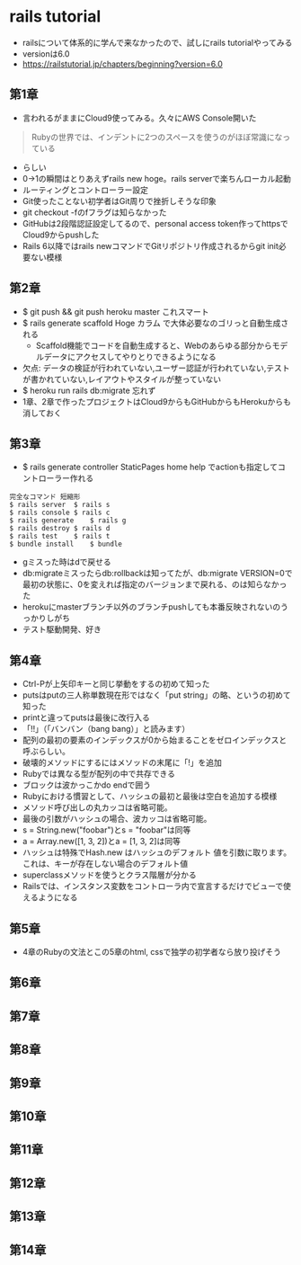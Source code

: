 # rails tutorial
- railsについて体系的に学んで来なかったので、試しにrails tutorialやってみる
- versionは6.0
- https://railstutorial.jp/chapters/beginning?version=6.0

## 第1章
- 言われるがままにCloud9使ってみる。久々にAWS Console開いた
>Rubyの世界では、インデントに2つのスペースを使うのがほぼ常識になっている
- らしい
- 0→1の瞬間はとりあえずrails new hoge。rails serverで楽ちんローカル起動
- ルーティングとコントローラー設定
- Git使ったことない初学者はGit周りで挫折しそうな印象
- git checkout -fのfフラグは知らなかった
- GitHubは2段階認証設定してるので、personal access token作ってhttpsでCloud9からpushした
- Rails 6以降ではrails newコマンドでGitリポジトリ作成されるからgit init必要ない模様

## 第2章
- $ git push && git push heroku master これスマート
- $ rails generate scaffold Hoge カラム で大体必要なのゴリっと自動生成される
  - Scaffold機能でコードを自動生成すると、Webのあらゆる部分からモデルデータにアクセスしてやりとりできるようになる
- 欠点: データの検証が行われていない,ユーザー認証が行われていない,テストが書かれていない,レイアウトやスタイルが整っていない
- $ heroku run rails db:migrate 忘れず
- 1章、2章で作ったプロジェクトはCloud9からもGitHubからもHerokuからも消しておく

## 第3章
- $ rails generate controller StaticPages home help でactionも指定してコントローラー作れる
```
完全なコマンド	短縮形
$ rails server	$ rails s
$ rails console	$ rails c
$ rails generate	$ rails g
$ rails destroy	$ rails d
$ rails test	$ rails t
$ bundle install	$ bundle
```
- gミスった時はdで戻せる
- db:migrateミスったらdb:rollbackは知ってたが、db:migrate VERSION=0で最初の状態に、0を変えれば指定のバージョンまで戻れる、のは知らなかった
- herokuにmasterブランチ以外のブランチpushしても本番反映されないのうっかりしがち
- テスト駆動開発、好き

## 第4章
- Ctrl-Pが上矢印キーと同じ挙動をするの初めて知った
- putsはputの三人称単数現在形ではなく「put string」の略、というの初めて知った
- printと違ってputsは最後に改行入る
- 「!!」（「バンバン（bang bang）」と読みます）
- 配列の最初の要素のインデックスが0から始まることをゼロインデックスと呼ぶらしい。
- 破壊的メソッドにするにはメソッドの末尾に「!」を追加
- Rubyでは異なる型が配列の中で共存できる
- ブロックは波かっこかdo endで囲う
- Rubyにおける慣習として、ハッシュの最初と最後は空白を追加する模様
- メソッド呼び出しの丸カッコは省略可能。
- 最後の引数がハッシュの場合、波カッコは省略可能。
- s = String.new("foobar")とs = "foobar"は同等
- a = Array.new([1, 3, 2])とa = [1, 3, 2]は同等
- ハッシュは特殊でHash.new はハッシュのデフォルト 値を引数に取ります。これは、キーが存在しない場合のデフォルト値
- superclassメソッドを使うとクラス階層が分かる
- Railsでは、インスタンス変数をコントローラ内で宣言するだけでビューで使えるようになる

## 第5章

- 4章のRubyの文法とこの5章のhtml, cssで独学の初学者なら放り投げそう

## 第6章

## 第7章

## 第8章

## 第9章

## 第10章

## 第11章

## 第12章

## 第13章

## 第14章
